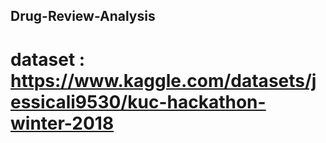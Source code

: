 ## Drug-Review-Analysis
# dataset : https://www.kaggle.com/datasets/jessicali9530/kuc-hackathon-winter-2018
